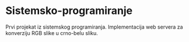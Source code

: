 # Sistemsko-programiranje
Prvi projekat iz sistemskog programiranja. Implementacija web servera za konverziju RGB slike u crno-belu sliku.
